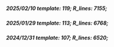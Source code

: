 ##### 2025/02/10   template: 119;   R_lines: 7155;
##### 2025/01/29   template: 113;   R_lines: 6768;
##### 2024/12/31   template: 107;   R_lines: 6520;
